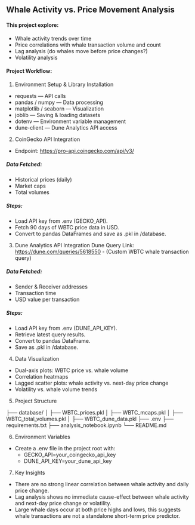 ## Whale Activity vs. Price Movement Analysis

#### This project explore:

- Whale activity trends over time
- Price correlations with whale transaction volume and count
- Lag analysis (do whales move before price changes?)
- Volatility analysis

#### Project Workflow:

1. Environment Setup & Library Installation

- requests — API calls
- pandas / numpy — Data processing
- matplotlib / seaborn — Visualization
- joblib — Saving & loading datasets
- dotenv — Environment variable management
- dune-client — Dune Analytics API access

2. CoinGecko API Integration

- Endpoint: https://pro-api.coingecko.com/api/v3/

##### Data Fetched:

- Historical prices (daily)
- Market caps
- Total volumes

##### Steps:

- Load API key from .env (GECKO_API).
- Fetch 90 days of WBTC price data in USD.
- Convert to pandas DataFrames and save as .pkl in /database.

3. Dune Analytics API Integration
Dune Query Link: https://dune.com/queries/5618550 - (Custom WBTC whale transaction query)

##### Data Fetched:

- Sender & Receiver addresses
- Transaction time
- USD value per transaction

##### Steps:

- Load API key from .env (DUNE_API_KEY).
- Retrieve latest query results.
- Convert to pandas DataFrame.
- Save as .pkl in /database.


4. Data Visualization

- Dual-axis plots: WBTC price vs. whale volume
- Correlation heatmaps
- Lagged scatter plots: whale activity vs. next-day price change
- Volatility vs. whale volume trends

5. Project Structure

├── database/
│   ├── WBTC_prices.pkl
│   ├── WBTC_mcaps.pkl
│   ├── WBTC_total_volumes.pkl
│   ├── WBTC_dune_data.pkl
├── .env
├── requirements.txt
├── analysis_notebook.ipynb
└── README.md

6. Environment Variables

- Create a .env file in the project root with:
    - GECKO_API=your_coingecko_api_key
    - DUNE_API_KEY=your_dune_api_key

7. Key Insights

- There are no strong linear correlation between whale activity and daily price change.
- Lag analysis shows no immediate cause-effect between whale activity and next-day price change or volatility.
- Large whale days occur at both price highs and lows, this suggests whale transactions are not a standalone short-term price predictor.